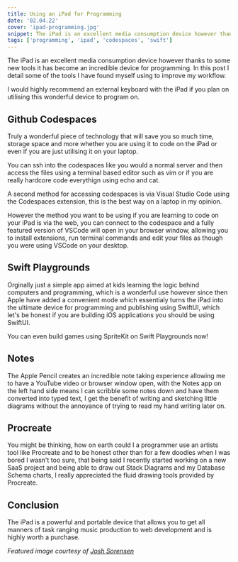 ```yaml
---
title: Using an iPad for Programming
date: '02.04.22'
cover: 'ipad-programming.jpg'
snippet: The iPad is an excellent media consumption device however thanks to some new tools it has become an incredible device for programming.
tags: ['programming', 'ipad', 'codespaces', 'swift']
---
```


The iPad is an excellent media consumption device however thanks to some new tools it has become an incredible device for programming. In this post I detail some of the tools I have found myself using to improve my workflow.

I would highly recommend an external keyboard with the iPad if you plan on utilising this wonderful device to program on.

## Github Codespaces

Truly a wonderful piece of technology that will save you so much time, storage space and more whether you are using it to code on the iPad or even if you are just utilising it on your laptop.

You can ssh into the codespaces like you would a normal server and then access the files using a terminal based editor such as vim or if you are really hardcore code everythign using echo and cat.

A second method for accessing codespaces is via Visual Studio Code using the Codespaces extension, this is the best way on a laptop in my opinion.

However the method you want to be using if you are learning to code on your iPad is via the web, you can connect to the codespace and a fully featured version of VSCode will open in your browser window, allowing you to install extensions, run terminal commands and edit your files as though you were using VSCode on your desktop.

## Swift Playgrounds

Orginally just a simple app aimed at kids learning the logic behind computers and programming, which is a wonderful use however since then Apple have added a convenient mode which essentialy turns the iPad into the ultimate device for programming and publishing using SwiftUI, which let's be honest if you are building iOS applications you should be using SwiftUI.

You can even build games using SpriteKit on Swift Playgrounds now!

## Notes

The Apple Pencil creates an incredible note taking experience allowing me to have a YouTube video or browser window open, with the Notes app on the left hand side means I can scribble some notes down and have them converted into typed text, I get the benefit of writing and sketching little diagrams without the annoyance of trying to read my hand writing later on.

## Procreate

You might be thinking, how on earth could I a programmer use an artists tool like Procreate and to be honest other than for a few doodles when I was bored I wasn't too sure, that being said I recently started working on a new SaaS project and being able to draw out Stack Diagrams and my Database Schema charts, I really appreciated the fluid drawing tools provided by Procreate.

## Conclusion

The iPad is a powerful and portable device that allows you to get all manners of task ranging music production to web development and is highly worth a purchase.

_Featured image courtesy of [Josh Sorensen](https://www.pexels.com/photo/silver-ipad-1334598/)_
